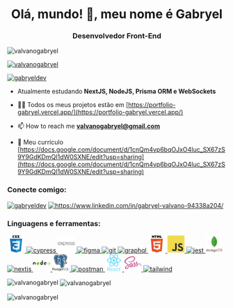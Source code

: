 <h1 align="center">Olá, mundo! 👋, meu nome é Gabryel</h1>
<h3 align="center">Desenvolvedor Front-End</h3>

<p align="left"> <img src="https://komarev.com/ghpvc/?username=valvanogabryel&label=Profile%20views&color=0e75b6&style=flat" alt="valvanogabryel" /> </p>

<p align="left"> <a href="https://github.com/ryo-ma/github-profile-trophy"><img src="https://github-profile-trophy.vercel.app/?username=valvanogabryel" alt="valvanogabryel" /></a> </p>

<p align="left"> <a href="https://twitter.com/gabryeldev" target="blank"><img src="https://img.shields.io/twitter/follow/gabryeldev?logo=twitter&style=for-the-badge" alt="gabryeldev" /></a> </p>

- Atualmente estudando **NextJS, NodeJS, Prisma ORM e WebSockets**

- 👨‍💻 Todos os meus projetos estão em [https://portfolio-gabryel.vercel.app/](https://portfolio-gabryel.vercel.app/)

- 📫 How to reach me **valvanogabryel@gmail.com**

- 📄 Meu currículo [https://docs.google.com/document/d/1cnQm4vp6bqOJxO4Iuc_SX67zS9Y9GdKDmQI1dW0SXNE/edit?usp=sharing](https://docs.google.com/document/d/1cnQm4vp6bqOJxO4Iuc_SX67zS9Y9GdKDmQI1dW0SXNE/edit?usp=sharing)

<h3 align="left">Conecte comigo:</h3>
<p align="left">
<a href="https://twitter.com/gabryeldev" target="blank"><img align="center" src="https://raw.githubusercontent.com/rahuldkjain/github-profile-readme-generator/master/src/images/icons/Social/twitter.svg" alt="gabryeldev" height="30" width="40" /></a>
<a href="https://www.linkedin.com/in/gabryel-valvano-94338a204/" target="blank"><img align="center" src="https://raw.githubusercontent.com/rahuldkjain/github-profile-readme-generator/master/src/images/icons/Social/linked-in-alt.svg" alt="https://www.linkedin.com/in/gabryel-valvano-94338a204/" height="30" width="40" /></a>
</p>

<h3 align="left">Linguagens e ferramentas:</h3>
<p align="left"> <a href="https://www.w3schools.com/css/" target="_blank" rel="noreferrer"> <img src="https://raw.githubusercontent.com/devicons/devicon/master/icons/css3/css3-original-wordmark.svg" alt="css3" width="40" height="40"/> </a> <a href="https://www.cypress.io" target="_blank" rel="noreferrer"> <img src="https://raw.githubusercontent.com/simple-icons/simple-icons/6e46ec1fc23b60c8fd0d2f2ff46db82e16dbd75f/icons/cypress.svg" alt="cypress" width="40" height="40"/> </a> <a href="https://expressjs.com" target="_blank" rel="noreferrer"> <img src="https://raw.githubusercontent.com/devicons/devicon/master/icons/express/express-original-wordmark.svg" alt="express" width="40" height="40"/> </a> <a href="https://www.figma.com/" target="_blank" rel="noreferrer"> <img src="https://www.vectorlogo.zone/logos/figma/figma-icon.svg" alt="figma" width="40" height="40"/> </a> <a href="https://git-scm.com/" target="_blank" rel="noreferrer"> <img src="https://www.vectorlogo.zone/logos/git-scm/git-scm-icon.svg" alt="git" width="40" height="40"/> </a> <a href="https://graphql.org" target="_blank" rel="noreferrer"> <img src="https://www.vectorlogo.zone/logos/graphql/graphql-icon.svg" alt="graphql" width="40" height="40"/> </a> <a href="https://www.w3.org/html/" target="_blank" rel="noreferrer"> <img src="https://raw.githubusercontent.com/devicons/devicon/master/icons/html5/html5-original-wordmark.svg" alt="html5" width="40" height="40"/> </a> <a href="https://developer.mozilla.org/en-US/docs/Web/JavaScript" target="_blank" rel="noreferrer"> <img src="https://raw.githubusercontent.com/devicons/devicon/master/icons/javascript/javascript-original.svg" alt="javascript" width="40" height="40"/> </a> <a href="https://jestjs.io" target="_blank" rel="noreferrer"> <img src="https://www.vectorlogo.zone/logos/jestjsio/jestjsio-icon.svg" alt="jest" width="40" height="40"/> </a> <a href="https://www.mongodb.com/" target="_blank" rel="noreferrer"> <img src="https://raw.githubusercontent.com/devicons/devicon/master/icons/mongodb/mongodb-original-wordmark.svg" alt="mongodb" width="40" height="40"/> </a> <a href="https://nextjs.org/" target="_blank" rel="noreferrer"> <img src="https://cdn.worldvectorlogo.com/logos/nextjs-2.svg" alt="nextjs" width="40" height="40"/> </a> <a href="https://nodejs.org" target="_blank" rel="noreferrer"> <img src="https://raw.githubusercontent.com/devicons/devicon/master/icons/nodejs/nodejs-original-wordmark.svg" alt="nodejs" width="40" height="40"/> </a> <a href="https://www.postgresql.org" target="_blank" rel="noreferrer"> <img src="https://raw.githubusercontent.com/devicons/devicon/master/icons/postgresql/postgresql-original-wordmark.svg" alt="postgresql" width="40" height="40"/> </a> <a href="https://postman.com" target="_blank" rel="noreferrer"> <img src="https://www.vectorlogo.zone/logos/getpostman/getpostman-icon.svg" alt="postman" width="40" height="40"/> </a> <a href="https://reactjs.org/" target="_blank" rel="noreferrer"> <img src="https://raw.githubusercontent.com/devicons/devicon/master/icons/react/react-original-wordmark.svg" alt="react" width="40" height="40"/> </a> <a href="https://sass-lang.com" target="_blank" rel="noreferrer"> <img src="https://raw.githubusercontent.com/devicons/devicon/master/icons/sass/sass-original.svg" alt="sass" width="40" height="40"/> </a> <a href="https://tailwindcss.com/" target="_blank" rel="noreferrer"> <img src="https://www.vectorlogo.zone/logos/tailwindcss/tailwindcss-icon.svg" alt="tailwind" width="40" height="40"/> </a> </p>

<p><img align="left" src="https://github-readme-stats.vercel.app/api/top-langs?username=valvanogabryel&show_icons=true&locale=en&layout=compact" alt="valvanogabryel" /></p>

<p>&nbsp;<img align="center" src="https://github-readme-stats.vercel.app/api?username=valvanogabryel&show_icons=true&locale=en" alt="valvanogabryel" /></p>

<p><img align="center" src="https://github-readme-streak-stats.herokuapp.com/?user=valvanogabryel&" alt="valvanogabryel" /></p>
